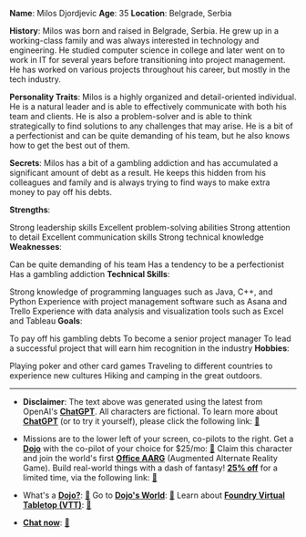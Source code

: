 
**Name**: Milos Djordjevic
**Age**: 35
**Location**: Belgrade, Serbia

**History**:
Milos was born and raised in Belgrade, Serbia. He grew up in a working-class family and was always interested in technology and engineering. He studied computer science in college and later went on to work in IT for several years before transitioning into project management. He has worked on various projects throughout his career, but mostly in the tech industry.

**Personality Traits**:
Milos is a highly organized and detail-oriented individual. He is a natural leader and is able to effectively communicate with both his team and clients. He is also a problem-solver and is able to think strategically to find solutions to any challenges that may arise. He is a bit of a perfectionist and can be quite demanding of his team, but he also knows how to get the best out of them.

**Secrets**:
Milos has a bit of a gambling addiction and has accumulated a significant amount of debt as a result. He keeps this hidden from his colleagues and family and is always trying to find ways to make extra money to pay off his debts.

**Strengths**:

Strong leadership skills
Excellent problem-solving abilities
Strong attention to detail
Excellent communication skills
Strong technical knowledge
**Weaknesses**:

Can be quite demanding of his team
Has a tendency to be a perfectionist
Has a gambling addiction
**Technical Skills**:

Strong knowledge of programming languages such as Java, C++, and Python
Experience with project management software such as Asana and Trello
Experience with data analysis and visualization tools such as Excel and Tableau
**Goals**:

To pay off his gambling debts
To become a senior project manager
To lead a successful project that will earn him recognition in the industry
**Hobbies**:

Playing poker and other card games
Traveling to different countries to experience new cultures
Hiking and camping in the great outdoors.

---
* **Disclaimer**: The text above was generated using the latest from OpenAI's [**ChatGPT**](https://openai.com/blog/chatgpt/).  All characters are fictional.  To learn more about [**ChatGPT**](https://openai.com/blog/chatgpt/) (or to try it yourself), please click the following link: [:closed_book:](https://openai.com/blog/chatgpt/)

* Missions are to the lower left of your screen, co-pilots to the right. Get a [**Dojo**](https://workmates.live/marketplace) with the co-pilot of your choice for $25/mo: [:green_book:](https://workmates.live/marketplace) Claim this character and join the world's first [**Office AARG**](https://dojos.world) (Augmented Alternate Reality Game). Build real-world things with a dash of fantasy! [**25% off**](https://blog.workmates.live/deal-on-a-dojo) for a limited time, via the following link: [:green_book:](https://blog.workmates.live/deal-on-a-dojo) 

* What's a [**Dojo?**](https://workdojos.com): [:blue_book:](https://workdojos.com)  Go to [**Dojo's World**](https://dojos.world): [:blue_book:](https://dojos.world)  Learn about [**Foundry Virtual Tabletop (VTT)**](https://foundryvtt.com): [:closed_book:](https://foundryvtt.com/)

* [**Chat now**](https://chat.workmates.live/channel/support): [:ledger:](https://chat.workmates.live/channel/support)